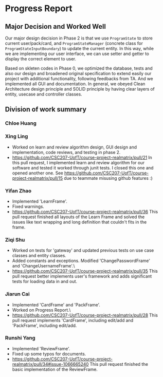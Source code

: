 # Progress Report

## Major Decision and Worked Well
Our major design decision in Phase 2 is that we use `ProgramState` to store current user/pack/card, and `ProgramStateManager` (concrete class for `ProgramStateInputBoundary`)
to update the current entity. In this way, while we are implementing our user interface, we can use setter and getter to display the correct element to user.

Based on skleten codes in Phase 0, we optimized the database, tests and also our design and broadened original specification to extend easily our project with additional functionality, following feedbacks from TA. 
And we implemented all GUI and documentation.
In general, we obeyed Clean Architecture design principle and SOLID principle by having clear layers of entity, usecase and controller classes.

## Division of work summary
### Chloe Huang


### Xing Ling
- Worked on learn and review algorithm design, GUI design and implementation, code reviews, and testing in phase 2. 
- https://github.com/CSC207-UofT/course-project-realmatrix/pull/21 
In this pull request, I implemented learn and review algorithm for our software and tested it worked through junit tests. I closed this one and opened another one. 
See https://github.com/CSC207-UofT/course-project-realmatrix/pull/15 due to teammate misusing github features :)

### Yifan Zhao
- Implemented 'LearnFrame'.
- Fixed warnings.
- https://github.com/CSC207-UofT/course-project-realmatrix/pull/36
This pull request finished all layouts of the Learn Frame and solved the issues like text wrapping and long definition that couldn't fits in the frame.

### Ziqi Shu
- Worked on tests for 'gateway' and updated previous tests on use case classes and entity classes. 
- Added constants and exceptions. Modified 'ChangePasswordFrame' and 'ChangeUsernameFrame'.\\
- https://github.com/CSC207-UofT/course-project-realmatrix/pull/35
This pull request better implements user's framework and adds significant tests for loading data in and out.

### Jiarun Cai
- Implemented 'CardFrame' and 'PackFrame'.
- Worked on Progress Report.\\
- https://github.com/CSC207-UofT/course-project-realmatrix/pull/28
This pull request implements 'CardFrame', including edit/add and 'PackFrame', including edit/add.

### Runshi Yang
- Implemented 'ReviewFrame'.
- Fixed up some typos for documents.
- https://github.com/CSC207-UofT/course-project-realmatrix/pull/34#issue-1066665240
This pull request finished the basic implementation of the ReviewFrame.




